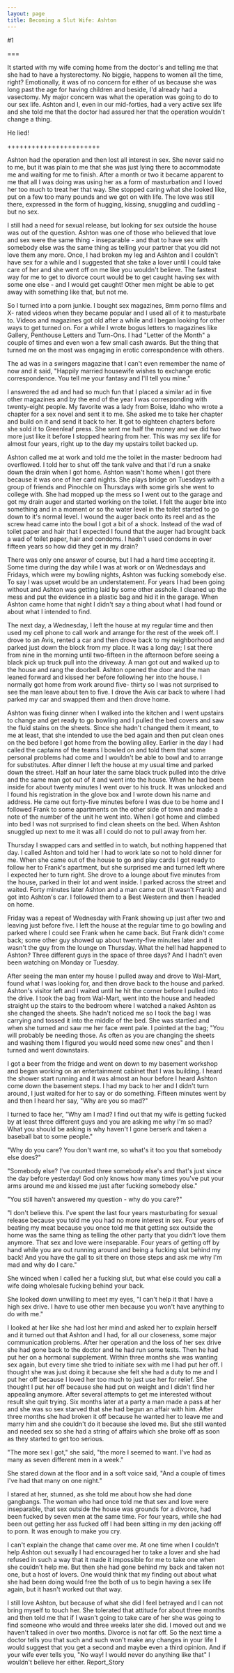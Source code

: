 ```yaml
---
layout: page
title: Becoming a Slut Wife: Ashton
---
```

#1 

===

It started with my wife coming home from the doctor's and telling me that she had to have a hysterectomy. No biggie, happens to women all the time, right? Emotionally, it was of no concern for either of us because she was long past the age for having children and beside, I'd already had a vasectomy. My major concern was what the operation was going to do to our sex life. Ashton and I, even in our mid-forties, had a very active sex life and she told me that the doctor had assured her that the operation wouldn't change a thing. 

He lied! 

+++++++++++++++++++++++ 

Ashton had the operation and then lost all interest in sex. She never said no to me, but it was plain to me that she was just lying there to accommodate me and waiting for me to finish. After a month or two it became apparent to me that all I was doing was using her as a form of masturbation and I loved her too much to treat her that way. She stopped caring what she looked like, put on a few too many pounds and we got on with life. The love was still there, expressed in the form of hugging, kissing, snuggling and cuddling - but no sex. 

I still had a need for sexual release, but looking for sex outside the house was out of the question. Ashton was one of those who believed that love and sex were the same thing - inseparable - and that to have sex with somebody else was the same thing as telling your partner that you did not love them any more. Once, I had broken my leg and Ashton and I couldn't have sex for a while and I suggested that she take a lover until I could take care of her and she went off on me like you wouldn't believe. The fastest way for me to get to divorce court would be to get caught having sex with some one else - and I would get caught! Other men might be able to get away with something like that, but not me. 

So I turned into a porn junkie. I bought sex magazines, 8mm porno films and X- rated videos when they became popular and I used all of it to masturbate to. Videos and magazines got old after a while and I began looking for other ways to get turned on. For a while I wrote bogus letters to magazines like Gallery, Penthouse Letters and Turn-Ons. I had "Letter of the Month" a couple of times and even won a few small cash awards. But the thing that turned me on the most was engaging in erotic correspondence with others. 

The ad was in a swingers magazine that I can't even remember the name of now and it said, "Happily married housewife wishes to exchange erotic correspondence. You tell me your fantasy and I'll tell you mine." 

I answered the ad and had so much fun that I placed a similar ad in five other magazines and by the end of the year I was corresponding with twenty-eight people. My favorite was a lady from Boise, Idaho who wrote a chapter for a sex novel and sent it to me. She asked me to take her chapter and build on it and send it back to her. It got to eighteen chapters before she sold it to Greenleaf press. She sent me half the money and we did two more just like it before I stopped hearing from her. This was my sex life for almost four years, right up to the day my upstairs toilet backed up. 

Ashton called me at work and told me the toilet in the master bedroom had overflowed. I told her to shut off the tank valve and that I'd run a snake down the drain when I got home. Ashton wasn't home when I got there because it was one of her card nights. She plays bridge on Tuesdays with a group of friends and Pinochle on Thursdays with some girls she went to college with. She had mopped up the mess so I went out to the garage and got my drain auger and started working on the toilet. I felt the auger bite into something and in a moment or so the water level in the toilet started to go down to it's normal level. I wound the auger back onto its reel and as the screw head came into the bowl I got a bit of a shock. Instead of the wad of toilet paper and hair that I expected I found that the auger had brought back a wad of toilet paper, hair and condoms. I hadn't used condoms in over fifteen years so how did they get in my drain? 

There was only one answer of course, but I had a hard time accepting it. Some time during the day while I was at work or on Wednesdays and Fridays, which were my bowling nights, Ashton was fucking somebody else. To say I was upset would be an understatement. For years I had been going without and Ashton was getting laid by some other asshole. I cleaned up the mess and put the evidence in a plastic bag and hid it in the garage. When Ashton came home that night I didn't say a thing about what I had found or about what I intended to find. 

The next day, a Wednesday, I left the house at my regular time and then used my cell phone to call work and arrange for the rest of the week off. I drove to an Avis, rented a car and then drove back to my neighborhood and parked just down the block from my place. It was a long day; I sat there from nine in the morning until two-fifteen in the afternoon before seeing a black pick up truck pull into the driveway. A man got out and walked up to the house and rang the doorbell. Ashton opened the door and the man leaned forward and kissed her before following her into the house. I normally got home from work around five- thirty so I was not surprised to see the man leave about ten to five. I drove the Avis car back to where I had parked my car and swapped them and then drove home. 

Ashton was fixing dinner when I walked into the kitchen and I went upstairs to change and get ready to go bowling and I pulled the bed covers and saw the fluid stains on the sheets. Since she hadn't changed them it meant, to me at least, that she intended to use the bed again and then put clean ones on the bed before I got home from the bowling alley. Earlier in the day I had called the captains of the teams I bowled on and told them that some personal problems had come and I wouldn't be able to bowl and to arrange for substitutes. After dinner I left the house at my usual time and parked down the street. Half an hour later the same black truck pulled into the drive and the same man got out of it and went into the house. When he had been inside for about twenty minutes I went over to his truck. It was unlocked and I found his registration in the glove box and I wrote down his name and address. He came out forty-five minutes before I was due to be home and I followed Frank to some apartments on the other side of town and made a note of the number of the unit he went into. When I got home and climbed into bed I was not surprised to find clean sheets on the bed. When Ashton snuggled up next to me it was all I could do not to pull away from her. 

Thursday I swapped cars and settled in to watch, but nothing happened that day. I called Ashton and told her I had to work late so not to hold dinner for me. When she came out of the house to go and play cards I got ready to follow her to Frank's apartment, but she surprised me and turned left where I expected her to turn right. She drove to a lounge about five minutes from the house, parked in their lot and went inside. I parked across the street and waited. Forty minutes later Ashton and a man came out (it wasn't Frank) and got into Ashton's car. I followed them to a Best Western and then I headed on home. 

Friday was a repeat of Wednesday with Frank showing up just after two and leaving just before five. I left the house at the regular time to go bowling and parked where I could see Frank when he came back. But Frank didn't come back; some other guy showed up about twenty-five minutes later and it wasn't the guy from the lounge on Thursday. What the hell had happened to Ashton? Three different guys in the space of three days? And I hadn't even been watching on Monday or Tuesday. 

After seeing the man enter my house I pulled away and drove to Wal-Mart, found what I was looking for, and then drove back to the house and parked. Ashton's visitor left and I waited until he hit the corner before I pulled into the drive. I took the bag from Wal-Mart, went into the house and headed straight up the stairs to the bedroom where I watched a naked Ashton as she changed the sheets. She hadn't noticed me so I took the bag I was carrying and tossed it into the middle of the bed. She was startled and when she turned and saw me her face went pale. I pointed at the bag; "You will probably be needing those. As often as you are changing the sheets and washing them I figured you would need some new ones" and then I turned and went downstairs. 

I got a beer from the fridge and went on down to my basement workshop and began working on an entertainment cabinet that I was building. I heard the shower start running and it was almost an hour before I heard Ashton come down the basement steps. I had my back to her and I didn't turn around, I just waited for her to say or do something. Fifteen minutes went by and then I heard her say, "Why are you so mad?" 

I turned to face her, "Why am I mad? I find out that my wife is getting fucked by at least three different guys and you are asking me why I'm so mad? What you should be asking is why haven't I gone berserk and taken a baseball bat to some people." 

"Why do you care? You don't want me, so what's it too you that somebody else does?" 

"Somebody else? I've counted three somebody else's and that's just since the day before yesterday! God only knows how many times you've put your arms around me and kissed me just after fucking somebody else." 

"You still haven't answered my question - why do you care?" 

"I don't believe this. I've spent the last four years masturbating for sexual release because you told me you had no more interest in sex. Four years of beating my meat because you once told me that getting sex outside the home was the same thing as telling the other party that you didn't love them anymore. That sex and love were inseparable. Four years of getting off by hand while you are out running around and being a fucking slut behind my back! And you have the gall to sit there on those steps and ask me why I'm mad and why do I care." 

She winced when I called her a fucking slut, but what else could you call a wife doing wholesale fucking behind your back. 

She looked down unwilling to meet my eyes, "I can't help it that I have a high sex drive. I have to use other men because you won't have anything to do with me." 

I looked at her like she had lost her mind and asked her to explain herself and it turned out that Ashton and I had, for all our closeness, some major communication problems. After her operation and the loss of her sex drive she had gone back to the doctor and he had run some tests. Then he had put her on a hormonal supplement. Within three months she was wanting sex again, but every time she tried to initiate sex with me I had put her off. I thought she was just doing it because she felt she had a duty to me and I put her off because I loved her too much to just use her for relief. She thought I put her off because she had put on weight and I didn't find her appealing anymore. After several attempts to get me interested without result she quit trying. Six months later at a party a man made a pass at her and she was so sex starved that she had begun an affair with him. After three months she had broken it off because he wanted her to leave me and marry him and she couldn't do it because she loved me. But she still wanted and needed sex so she had a string of affairs which she broke off as soon as they started to get too serious. 

"The more sex I got," she said, "the more I seemed to want. I've had as many as seven different men in a week." 

She stared down at the floor and in a soft voice said, "And a couple of times I've had that many on one night." 

I stared at her, stunned, as she told me about how she had done gangbangs. The woman who had once told me that sex and love were inseparable, that sex outside the house was grounds for a divorce, had been fucked by seven men at the same time. For four years, while she had been out getting her ass fucked off I had been sitting in my den jacking off to porn. It was enough to make you cry. 

I can't explain the change that came over me. At one time when I couldn't help Ashton out sexually I had encouraged her to take a lover and she had refused in such a way that it made it impossible for me to take one when she couldn't help me. But then she had gone behind my back and taken not one, but a host of lovers. One would think that my finding out about what she had been doing would free the both of us to begin having a sex life again, but it hasn't worked out that way. 

I still love Ashton, but because of what she did I feel betrayed and I can not bring myself to touch her. She tolerated that attitude for about three months and then told me that if I wasn't going to take care of her she was going to find someone who would and three weeks later she did. I moved out and we haven't talked in over two months. Divorce is not far off. So the next time a doctor tells you that such and such won't make any changes in your life I would suggest that you get a second and maybe even a third opinion. And if your wife ever tells you, "No way! I would never do anything like that" I wouldn't believe her either. Report_Story 
